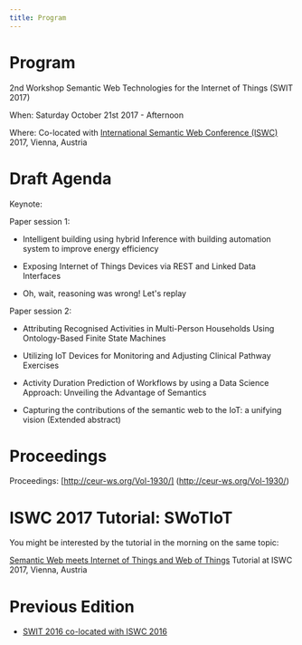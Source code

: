 ```yaml
---
title: Program
---
```

# Program

2nd Workshop Semantic Web Technologies for the Internet of Things (SWIT 2017)

When: Saturday October 21st 2017 - Afternoon

Where: Co-located with [International Semantic Web Conference (ISWC)](https://iswc2017.semanticweb.org/) 2017, Vienna, Austria

# Draft Agenda

Keynote: 

Paper session 1:

- Intelligent building using hybrid Inference with building automation system to improve energy efficiency

- Exposing Internet of Things Devices via REST and Linked Data Interfaces

- Oh, wait, reasoning was wrong! Let's replay

Paper session 2:

- Attributing Recognised Activities in Multi-Person Households Using Ontology-Based Finite State Machines

- Utilizing IoT Devices for Monitoring and Adjusting Clinical Pathway Exercises

- Activity Duration Prediction of Workflows by using a Data Science Approach: Unveiling the Advantage of Semantics

- Capturing the contributions of the semantic web to the IoT: a unifying vision (Extended abstract)


# Proceedings 

Proceedings: [http://ceur-ws.org/Vol-1930/] (http://ceur-ws.org/Vol-1930/)


# ISWC 2017 Tutorial: SWoTIoT

You might be interested by the tutorial in the morning on the same topic:

[Semantic Web meets Internet of Things and Web of Things](http://semantic-web-of-things.appspot.com/?p=ISWC2017Tutorial) Tutorial at ISWC 2017, Vienna, Austria


# Previous Edition

* [SWIT 2016 co-located with ISWC 2016](https://swit.smartsdk.eu/)

